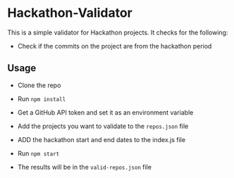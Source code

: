 # Hackathon-Validator

This is a simple validator for Hackathon projects. It checks for the following:

- Check if the commits on the project are from the hackathon period

## Usage

- Clone the repo
- Run `npm install`
- Get a GitHub API token and set it as an environment variable
- Add the projects you want to validate to the `repos.json` file
- ADD the hackathon start and end dates to the index.js file
- Run `npm start`

- The results will be in the `valid-repos.json` file
